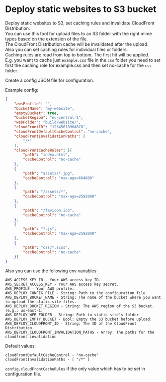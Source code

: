 # Deploy static websites to S3 bucket

Deploy static websites to S3, set caching rules and invalidate CloudFront Distribution.  
You can use this tool for upload files to an S3 folder with the right mime types based on the extension of the file.  
The CloudFront Distribution cache will be invalidated after the upload.  
Also you can set caching rules for individual files or folders.  
Caching rules are read from top to bottom. The first hit will be applied.  
E.g. you want to cache just `example.css` file in the `css` folder you need to set first the caching role for example.css and then set no-cache for the `css` folder.  

Create a config JSON file for configuration.  

Example config:

```json
{
    "awsProfile": "",
    "bucketName": "my-website",
    "emptyBucket": true,
    "bucketRegion": "eu-central-1",
    "webFolder": "build/website/",
    "cloudFrontID": "1234567890ABCD",
    "cloudFrontDefaultCacheControl": "no-cache",
    "cloudFrontInvalidationPaths": [
        "/*"
    ],
    "cloudFrontCacheRules": [{
        "path": "index.html",
        "cacheControl": "no-cache"
    },
    {
        "path": "assets/*.jpg",
        "cacheControl": "max-age=604800"
    },
    {
        "path": "/assets/*",
        "cacheControl": "max-age=2592000"
    },
    {
        "path": "/favicon.ico",
        "cacheControl": "no-cache"
    },
    {
        "path": "*.js",
        "cacheControl": "max-age=2592000"
    },
    {
        "path": "css/*.scss",
        "cacheControl": "no-cache"
    }]
}
```

Also you can use the following env variables

```
AWS_ACCESS_KEY_ID - Your AWS access key ID.
AWS_SECRET_ACCESS_KEY - Your AWS access key secret.
AWS_PROFILE - Your AWS profile.
AWS_DEPLOY_CONFIG_FILE - String: Path to the configuration file.
AWS_DEPLOY_BUCKET_NAME - String: The name of the bucket where you want to upload the static site files.
AWS_DEPLOY_BUCKET_REGION - String: The AWS region of the S3 bucket. (e.g.: us-east-1)
AWS_DEPLOY_WEB_FOLDER - String: Path to static site's folder
AWS_DEPLOY_EMPTY_BUCKET - Bool: Empty the S3 bucket before upload.
AWS_DEPLOY_CLOUDFRONT_ID - String: The ID of the CloudFront Distribution.
AWS_DEPLOY_CLOUDFRONT_INVALIDATION_PATHS - Array: The paths for the cloudfront invalidation
```

Default values:
```
cloudFrontDefaultCacheControl - "no-cache"
cloudFrontInvalidationPaths - [ "/*" ]
```

`config.cloudFrontCacheRules` if the only value which has to be set in configuration file.